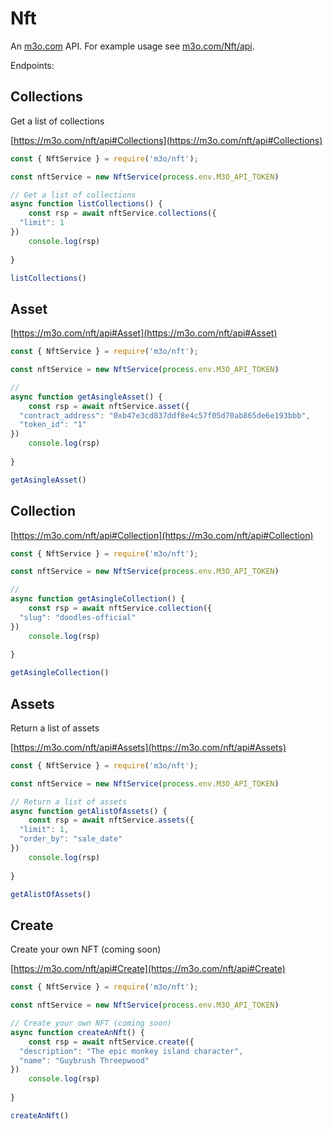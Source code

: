 # Nft

An [m3o.com](https://m3o.com) API. For example usage see [m3o.com/Nft/api](https://m3o.com/Nft/api).

Endpoints:

## Collections

Get a list of collections


[https://m3o.com/nft/api#Collections](https://m3o.com/nft/api#Collections)

```js
const { NftService } = require('m3o/nft');

const nftService = new NftService(process.env.M3O_API_TOKEN)

// Get a list of collections
async function listCollections() {
	const rsp = await nftService.collections({
  "limit": 1
})
	console.log(rsp)
	
}

listCollections()
```
## Asset




[https://m3o.com/nft/api#Asset](https://m3o.com/nft/api#Asset)

```js
const { NftService } = require('m3o/nft');

const nftService = new NftService(process.env.M3O_API_TOKEN)

// 
async function getAsingleAsset() {
	const rsp = await nftService.asset({
  "contract_address": "0xb47e3cd837ddf8e4c57f05d70ab865de6e193bbb",
  "token_id": "1"
})
	console.log(rsp)
	
}

getAsingleAsset()
```
## Collection




[https://m3o.com/nft/api#Collection](https://m3o.com/nft/api#Collection)

```js
const { NftService } = require('m3o/nft');

const nftService = new NftService(process.env.M3O_API_TOKEN)

// 
async function getAsingleCollection() {
	const rsp = await nftService.collection({
  "slug": "doodles-official"
})
	console.log(rsp)
	
}

getAsingleCollection()
```
## Assets

Return a list of assets


[https://m3o.com/nft/api#Assets](https://m3o.com/nft/api#Assets)

```js
const { NftService } = require('m3o/nft');

const nftService = new NftService(process.env.M3O_API_TOKEN)

// Return a list of assets
async function getAlistOfAssets() {
	const rsp = await nftService.assets({
  "limit": 1,
  "order_by": "sale_date"
})
	console.log(rsp)
	
}

getAlistOfAssets()
```
## Create

Create your own NFT (coming soon)


[https://m3o.com/nft/api#Create](https://m3o.com/nft/api#Create)

```js
const { NftService } = require('m3o/nft');

const nftService = new NftService(process.env.M3O_API_TOKEN)

// Create your own NFT (coming soon)
async function createAnNft() {
	const rsp = await nftService.create({
  "description": "The epic monkey island character",
  "name": "Guybrush Threepwood"
})
	console.log(rsp)
	
}

createAnNft()
```
